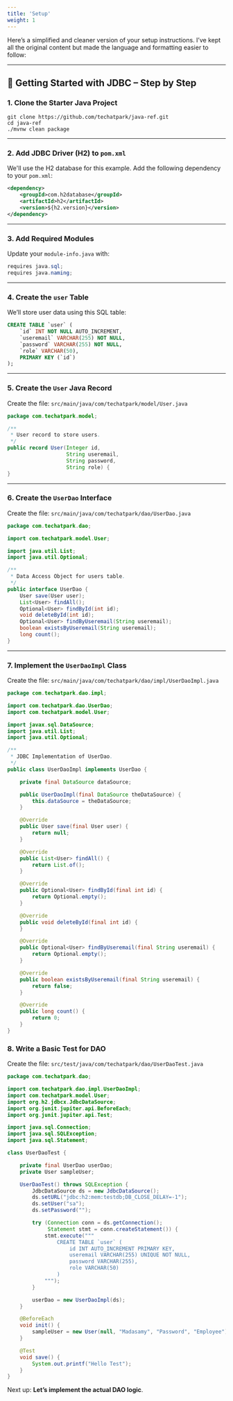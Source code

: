 ```yaml
---
title: 'Setup'
weight: 1
--- 
```


Here’s a simplified and cleaner version of your setup instructions. I’ve kept all the original content but made the language and formatting easier to follow:

---

## 🧪 Getting Started with JDBC – Step by Step

### 1. Clone the Starter Java Project

```shell
git clone https://github.com/techatpark/java-ref.git
cd java-ref
./mvnw clean package
```

---

### 2. Add JDBC Driver (H2) to `pom.xml`

We'll use the H2 database for this example. Add the following dependency to your `pom.xml`:

```xml
<dependency>
    <groupId>com.h2database</groupId>
    <artifactId>h2</artifactId>
    <version>${h2.version}</version>
</dependency>
```

---

### 3. Add Required Modules

Update your `module-info.java` with:

```java
requires java.sql;
requires java.naming;
```

---

### 4. Create the `user` Table

We’ll store user data using this SQL table:

```sql
CREATE TABLE `user` (
    `id` INT NOT NULL AUTO_INCREMENT,
    `useremail` VARCHAR(255) NOT NULL,
    `password` VARCHAR(255) NOT NULL,
    `role` VARCHAR(50),
    PRIMARY KEY (`id`)
);
```

---

### 5. Create the `User` Java Record

Create the file: `src/main/java/com/techatpark/model/User.java`

```java
package com.techatpark.model;

/**
 * User record to store users.
 */
public record User(Integer id,
                   String useremail,
                   String password,
                   String role) {
}
```

---

### 6. Create the `UserDao` Interface

Create the file: `src/main/java/com/techatpark/dao/UserDao.java`

```java
package com.techatpark.dao;

import com.techatpark.model.User;

import java.util.List;
import java.util.Optional;

/**
 * Data Access Object for users table.
 */
public interface UserDao {
    User save(User user);
    List<User> findAll();
    Optional<User> findById(int id);
    void deleteById(int id);
    Optional<User> findByUseremail(String useremail);
    boolean existsByUseremail(String useremail);
    long count();
}
```

---

### 7. Implement the `UserDaoImpl` Class

Create the file: `src/main/java/com/techatpark/dao/impl/UserDaoImpl.java`

```java
package com.techatpark.dao.impl;

import com.techatpark.dao.UserDao;
import com.techatpark.model.User;

import javax.sql.DataSource;
import java.util.List;
import java.util.Optional;

/**
 * JDBC Implementation of UserDao.
 */
public class UserDaoImpl implements UserDao {

    private final DataSource dataSource;

    public UserDaoImpl(final DataSource theDataSource) {
        this.dataSource = theDataSource;
    }

    @Override
    public User save(final User user) {
        return null;
    }

    @Override
    public List<User> findAll() {
        return List.of();
    }

    @Override
    public Optional<User> findById(final int id) {
        return Optional.empty();
    }

    @Override
    public void deleteById(final int id) {
    }

    @Override
    public Optional<User> findByUseremail(final String useremail) {
        return Optional.empty();
    }

    @Override
    public boolean existsByUseremail(final String useremail) {
        return false;
    }

    @Override
    public long count() {
        return 0;
    }
}
```


### 8. Write a Basic Test for DAO

Create the file: `src/test/java/com/techatpark/dao/UserDaoTest.java`

```java
package com.techatpark.dao;

import com.techatpark.dao.impl.UserDaoImpl;
import com.techatpark.model.User;
import org.h2.jdbcx.JdbcDataSource;
import org.junit.jupiter.api.BeforeEach;
import org.junit.jupiter.api.Test;

import java.sql.Connection;
import java.sql.SQLException;
import java.sql.Statement;

class UserDaoTest {

    private final UserDao userDao;
    private User sampleUser;

    UserDaoTest() throws SQLException {
        JdbcDataSource ds = new JdbcDataSource();
        ds.setURL("jdbc:h2:mem:testdb;DB_CLOSE_DELAY=-1");
        ds.setUser("sa");
        ds.setPassword("");

        try (Connection conn = ds.getConnection();
             Statement stmt = conn.createStatement()) {
            stmt.execute("""
                CREATE TABLE `user` (
                    id INT AUTO_INCREMENT PRIMARY KEY,
                    useremail VARCHAR(255) UNIQUE NOT NULL,
                    password VARCHAR(255),
                    role VARCHAR(50)
                )
            """);
        }

        userDao = new UserDaoImpl(ds);
    }

    @BeforeEach
    void init() {
        sampleUser = new User(null, "Madasamy", "Password", "Employee");
    }

    @Test
    void save() {
        System.out.printf("Hello Test");
    }
}
```


Next up: **Let’s implement the actual DAO logic**.
